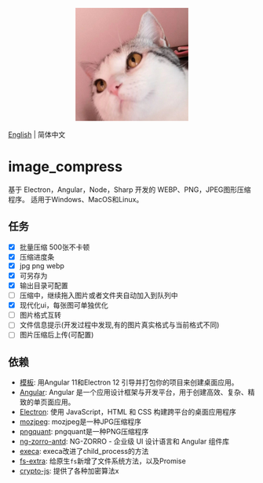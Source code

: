<p align="center">
    <img width="230" src="./favicon.512x512.png">
</p>


[English](README.md) | 简体中文



# image_compress

基于 Electron，Angular，Node，Sharp 开发的 WEBP、PNG，JPEG图形压缩程序。
适用于Windows、MacOS和Linux。


## 任务
- [x] 批量压缩 500张不卡顿
- [x] 压缩进度条
- [x] jpg png webp
- [x] 可另存为
- [x] 输出目录可配置
- [ ] 压缩中，继续拖入图片或者文件夹自动加入到队列中
- [x] 现代化ui，每张图可单独优化
- [ ] 图片格式互转
- [ ] 文件信息提示(开发过程中发现,有的图片真实格式与当前格式不同)
- [ ] 图片压缩后上传(可配置)

## 依赖

- [模板](https://github.com/maximegris/angular-electron): 用Angular 11和Electron 12 引导并打包你的项目来创建桌面应用。
- [Angular](https://angular.cn/): Angular 是一个应用设计框架与开发平台，用于创建高效、复杂、精致的单页面应用。
- [Electron](https://www.electronjs.org/): 使用 JavaScript，HTML 和 CSS 构建跨平台的桌面应用程序
- [mozjpeg](https://github.com/mozilla/mozjpeg): mozjpeg是一种JPG压缩程序
- [pngquant](https://github.com/kornelski/pngquant): pngquant是一种PNG压缩程序
- [ng-zorro-antd](https://ng.ant.design/docs/introduce/zh): NG-ZORRO - 企业级 UI 设计语言和 Angular 组件库
- [execa](https://github.com/sindresorhus/execa): execa改进了child_process的方法
- [fs-extra](https://github.com/jprichardson/node-fs-extra): 给原生`fs`新增了文件系统方法，以及Promise
- [crypto-js](https://github.com/brix/crypto-js): 提供了各种加密算法x
